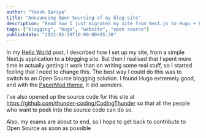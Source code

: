 ```yaml
---
author: "Yaksh Bariya"
title: "Announcing Open Sourcing of my blog site"
description: "Read how I just migrated my site from Next.js to Hugo + PaperMod"
tags: ["blogging", "hugo", "website", "open source"]
publishdate: "2022-05-19T10:00:00+05:30"
---
```


In my [Hello World](/posts/hello-world) post, I described how I set up my site, from a simple Next.js application to a blogging site. But then I realised that I spent more time in actually getting it work than on writing some real stuff, so I started feeling that I need to change this. The best way I could do this was to switch to an Open Source blogging solution. I found Hugo extremely good, and with the [PaperMod theme](https://github.com/adityatelange/hugo-PaperMod/), it did wonders.

I've also opened up the source code for this site at https://github.com/thunder-coding/CodingThunder so that all the people who want to peek into the source code can do so.

Also, my exams are about to end, so I hope to get back to contribute to Open Source as soon as possible
